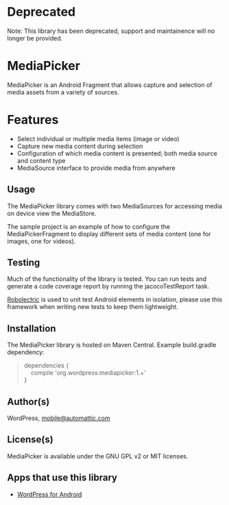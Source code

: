 # Deprecated

Note: This library has been deprecated, support and maintainence will no longer be provided.

# MediaPicker
MediaPicker is an Android Fragment that allows capture and selection of media assets from a variety of sources.

# Features
* Select individual or multiple media items (image or video)
* Capture new media content during selection
* Configuration of which media content is presented; both media source and content type
* MediaSource interface to provide media from anywhere

## Usage
The MediaPicker library comes with two MediaSources for accessing media on device view the MediaStore.

The sample project is an example of how to configure the MediaPickerFragment to display different sets of media content (one for images, one for videos).

## Testing
Much of the functionality of the library is tested. You can run tests and generate a code coverage report by running the jacocoTestReport task.

[Robolectric][2] is used to unit test Android elements in isolation, please use this framework when writing new tests to keep them lightweight.

## Installation
The MediaPicker library is hosted on Maven Central. Example build.gradle dependency:
>dependencies {<br>&nbsp;&nbsp;&nbsp;&nbsp;compile 'org.wordpress:mediapicker:1.+'<br>}

## Author(s)
WordPress, mobile@automattic.com

## License(s)
MediaPicker is available under the GNU GPL v2 or MIT licenses.

## Apps that use this library

* [WordPress for Android][1]

[1]: https://github.com/wordpress-mobile/WordPress-Android
[2]: http://robolectric.org/
